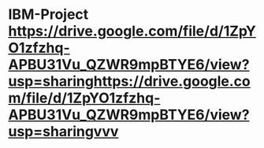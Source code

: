 # IBM-Project https://drive.google.com/file/d/1ZpYO1zfzhq-APBU31Vu_QZWR9mpBTYE6/view?usp=sharinghttps://drive.google.com/file/d/1ZpYO1zfzhq-APBU31Vu_QZWR9mpBTYE6/view?usp=sharingvvv
